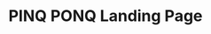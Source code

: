 ---
title: "PINQ PONQ Landing Page"
title_fr: "PINQ PONQ Landing Page"
order: 4
description: "Fake product landing page I realised for the 'Responsive Web Design' certification on freeCodeCamp"
description_fr: "Fake product landing page I realised for the 'Responsive Web Design' certification on freeCodeCamp"
featuredImage: ../images/fcc-product-landing-page.jpg
url: "https://codepen.io/anhek/full/wvwYovo"
tags: ["webdesign", "html", "scss"]
tags_fr: ["webdesign", "html", "scss"]
---